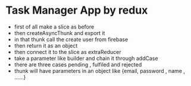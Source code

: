 
<h1>Task Manager App by redux</h1>


 * first of all make a slice as before 
 * then createAsyncThunk and export it 
 * in that thunk call the create user from firebase 
 * then return it as an object
 * then connect it to the slice as extraReducer 
 * take a parameter like builder and chain it through addCase 
 * there are three cases pending , fulfiled and rejected 
 * thunk will have parameters in an object like {email, password , name , ......}
  
